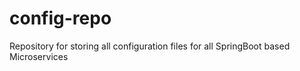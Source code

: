 # config-repo
Repository for storing all configuration files for all SpringBoot based Microservices
